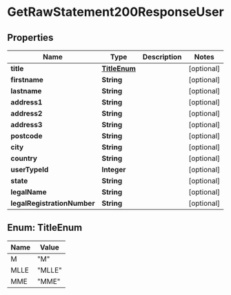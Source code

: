 

# GetRawStatement200ResponseUser


## Properties

| Name | Type | Description | Notes |
|------------ | ------------- | ------------- | -------------|
|**title** | [**TitleEnum**](#TitleEnum) |  |  [optional] |
|**firstname** | **String** |  |  [optional] |
|**lastname** | **String** |  |  [optional] |
|**address1** | **String** |  |  [optional] |
|**address2** | **String** |  |  [optional] |
|**address3** | **String** |  |  [optional] |
|**postcode** | **String** |  |  [optional] |
|**city** | **String** |  |  [optional] |
|**country** | **String** |  |  [optional] |
|**userTypeId** | **Integer** |  |  [optional] |
|**state** | **String** |  |  [optional] |
|**legalName** | **String** |  |  [optional] |
|**legalRegistrationNumber** | **String** |  |  [optional] |



## Enum: TitleEnum

| Name | Value |
|---- | -----|
| M | &quot;M&quot; |
| MLLE | &quot;MLLE&quot; |
| MME | &quot;MME&quot; |



